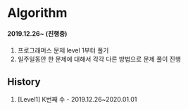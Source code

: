 # Algorithm

#### 2019.12.26~ (진행중)

1. 프로그래머스 문제 level 1부터 풀기
2. 일주일동안 한 문제에 대해서 각각 다른 방법으로 문제 풀이 진행


## History
1. [Level1] K번째 수 - 2019.12.26~2020.01.01
<!--stackedit_data:
eyJoaXN0b3J5IjpbMTY2NTczOTA5OSwtOTQ5NDk2MDkyXX0=
-->